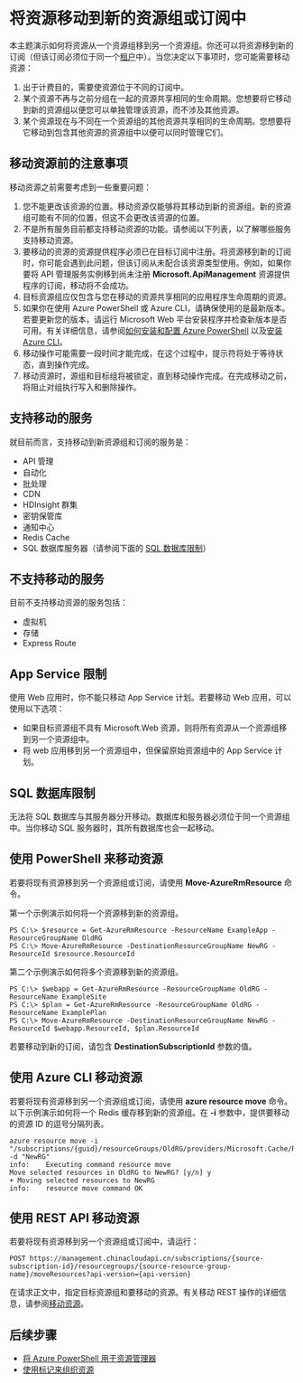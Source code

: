 <properties 
	pageTitle="将资源移到新的资源组" 
	description="使用 Azure PowerShell 或 REST API 将资源移到 Azure 资源管理器的新的资源组中。" 
	services="azure-resource-manager" 
	documentationCenter="" 
	authors="tfitzmac" 
	manager="wpickett" 
	editor=""/>

<tags 
	ms.service="azure-resource-manager" 
	ms.date="05/12/2016" 
	wacn.date="06/20/2016"/>

# 将资源移动到新的资源组或订阅中

本主题演示如何将资源从一个资源组移到另一个资源组。你还可以将资源移到新的订阅（但该订阅必须位于同一个[租户](/documentation/articles/active-directory-howto-tenant)中）。当您决定以下事项时，您可能需要移动资源：

1. 出于计费目的，需要使资源位于不同的订阅中。
2. 某个资源不再与之前分组在一起的资源共享相同的生命周期。您想要将它移动到新的资源组以便您可以单独管理该资源，而不涉及其他资源。
3. 某个资源现在与不同在一个资源组的其他资源共享相同的生命周期。您想要将它移动到包含其他资源的资源组中以便可以同时管理它们。

## 移动资源前的注意事项

移动资源之前需要考虑到一些重要问题：

1. 您不能更改该资源的位置。移动资源仅能够将其移动到新的资源组。新的资源组可能有不同的位置，但这不会更改该资源的位置。
2. 不是所有服务目前都支持移动资源的功能。请参阅以下列表，以了解哪些服务支持移动资源。
3. 要移动的资源的资源提供程序必须已在目标订阅中注册。将资源移到新的订阅时，你可能会遇到此问题，但该订阅从未配合该资源类型使用。例如，如果你要将 API 管理服务实例移到尚未注册 **Microsoft.ApiManagement** 资源提供程序的订阅，移动将不会成功。
4. 目标资源组应仅包含与您在移动的资源共享相同的应用程序生命周期的资源。
5. 如果你在使用 Azure PowerShell 或 Azure CLI，请确保使用的是最新版本。若要更新您的版本，请运行 Microsoft Web 平台安装程序并检查新版本是否可用。有关详细信息，请参阅[如何安装和配置 Azure PowerShell](/documentation/articles/powershell-install-configure) 以及[安装 Azure CLI](/documentation/articles/xplat-cli-install)。
6. 移动操作可能需要一段时间才能完成，在这个过程中，提示符将处于等待状态，直到操作完成。
7. 移动资源时，源组和目标组将被锁定，直到移动操作完成。在完成移动之前，将阻止对组执行写入和删除操作。

## 支持移动的服务

就目前而言，支持移动到新资源组和订阅的服务是：

- API 管理
- 自动化
- 批处理
- CDN
- HDInsight 群集
- 密钥保管库
- 通知中心
- Redis Cache
- SQL 数据库服务器（请参阅下面的 [SQL 数据库限制](#sql-database-limitations)）


## 不支持移动的服务

目前不支持移动资源的服务包括：

- 虚拟机
- 存储
- Express Route

## App Service 限制

使用 Web 应用时，你不能只移动 App Service 计划。若要移动 Web 应用，可以使用以下选项：

- 如果目标资源组不具有 Microsoft.Web 资源，则将所有资源从一个资源组移到另一个资源组中。
- 将 web 应用移到另一个资源组中，但保留原始资源组中的 App Service 计划。

## SQL 数据库限制

无法将 SQL 数据库与其服务器分开移动。数据库和服务器必须位于同一个资源组中。当你移动 SQL 服务器时，其所有数据库也会一起移动。

## 使用 PowerShell 来移动资源

若要将现有资源移到另一个资源组或订阅，请使用 **Move-AzureRmResource** 命令。

第一个示例演示如何将一个资源移到新的资源组。

    PS C:\> $resource = Get-AzureRmResource -ResourceName ExampleApp -ResourceGroupName OldRG
    PS C:\> Move-AzureRmResource -DestinationResourceGroupName NewRG -ResourceId $resource.ResourceId

第二个示例演示如何将多个资源移到新的资源组。

    PS C:\> $webapp = Get-AzureRmResource -ResourceGroupName OldRG -ResourceName ExampleSite
    PS C:\> $plan = Get-AzureRmResource -ResourceGroupName OldRG -ResourceName ExamplePlan
    PS C:\> Move-AzureRmResource -DestinationResourceGroupName NewRG -ResourceId $webapp.ResourceId, $plan.ResourceId

若要移动到新的订阅，请包含 **DestinationSubscriptionId** 参数的值。

## 使用 Azure CLI 移动资源

若要将现有资源移到另一个资源组或订阅，请使用 **azure resource move** 命令。以下示例演示如何将一个 Redis 缓存移到新的资源组。在 **-i** 参数中，提供要移动的资源 ID 的逗号分隔列表。

    azure resource move -i "/subscriptions/{guid}/resourceGroups/OldRG/providers/Microsoft.Cache/Redis/examplecache" -d "NewRG"
    info:    Executing command resource move
    Move selected resources in OldRG to NewRG? [y/n] y
    + Moving selected resources to NewRG
    info:    resource move command OK

## 使用 REST API 移动资源

若要将现有资源移到另一个资源组或订阅中，请运行：

    POST https://management.chinacloudapi.cn/subscriptions/{source-subscription-id}/resourcegroups/{source-resource-group-name}/moveResources?api-version={api-version} 

在请求正文中，指定目标资源组和要移动的资源。有关移动 REST 操作的详细信息，请参阅[移动资源](https://msdn.microsoft.com/zh-cn/library/azure/mt218710.aspx)。

## 后续步骤
- [将 Azure PowerShell 用于资源管理器](/documentation/articles/powershell-azure-resource-manager)
- [使用标记来组织资源](/documentation/articles/resource-group-using-tags)

<!---HONumber=Mooncake_0418_2016-->